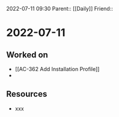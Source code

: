 2022-07-11 09:30
Parent:: [[Daily]] 
Friend:: 

# 2022-07-11

## Worked on

- [[AC-362 Add Installation Profile]]
- 

## Resources

- xxx
